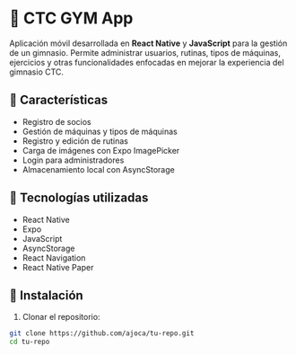 # 📱 CTC GYM App

Aplicación móvil desarrollada en **React Native** y **JavaScript** para la gestión de un gimnasio. Permite administrar usuarios, rutinas, tipos de máquinas, ejercicios y otras funcionalidades enfocadas en mejorar la experiencia del gimnasio CTC.

## 🚀 Características

- Registro de socios
- Gestión de máquinas y tipos de máquinas
- Registro y edición de rutinas
- Carga de imágenes con Expo ImagePicker
- Login para administradores
- Almacenamiento local con AsyncStorage

## 🧱 Tecnologías utilizadas

- React Native
- Expo
- JavaScript
- AsyncStorage
- React Navigation
- React Native Paper

## 📲 Instalación

1. Clonar el repositorio:

```bash
git clone https://github.com/ajoca/tu-repo.git
cd tu-repo

